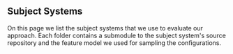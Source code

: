## Subject Systems

On this page we list the subject systems that we use to evaluate our approach. Each folder contains a submodule to the subject system's source repository and the feature model we used for sampling the configurations.
